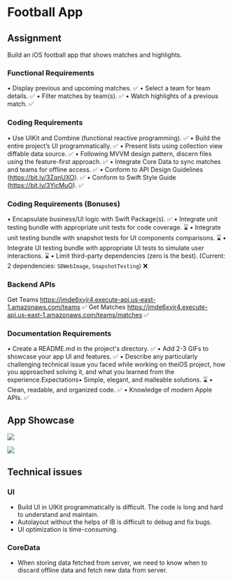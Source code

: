 # Football App

## Assignment

Build an iOS football app that shows matches and highlights.

### Functional Requirements

• Display previous and upcoming matches. ✅
• Select a team for team details. ✅
• Filter matches by team(s). ✅
• Watch highlights of a previous match. ✅

### Coding Requirements

• Use UIKit and Combine (functional reactive programming). ✅
• Build the entire project’s UI programmatically. ✅
• Present lists using collection view diffable data source. ✅
• Following MVVM design pattern, discern files using the feature-first approach. ✅
• Integrate Core Data to sync matches and teams for offline access. ✅
• Conform to API Design Guidelines (https://bit.ly/3ZqnUXO). ✅
• Conform to Swift Style Guide (https://bit.ly/3YicMuO). ✅

### Coding Requirements (Bonuses)

• Encapsulate business/UI logic with Swift Package(s). ✅
• Integrate unit testing bundle with appropriate unit tests for code coverage. ⌛
• Integrate unit testing bundle with snapshot tests for UI components comparisons. ⌛
• Integrate UI testing bundle with appropriate UI tests to simulate user interactions. ⌛
• Limit third-party dependencies (zero is the best). (Current: 2 dependencies: `SDWebImage`, `SnapshotTesting`) ❌

### Backend APIs

Get Teams https://jmde6xvjr4.execute-api.us-east-1.amazonaws.com/teams ✅
Get Matches https://jmde6xvjr4.execute-api.us-east-1.amazonaws.com/teams/matches ✅

### Documentation Requirements

• Create a README.md in the project's directory. ✅
• Add 2-3 GIFs to showcase your app UI and features. ✅
• Describe any particularly challenging technical issue you faced while working on theiOS project, how you approached solving it, and what you learned from the experience.Expectations• Simple, elegant, and malleable solutions. ⌛
• Clean, readable, and organized code. ✅
• Knowledge of modern Apple APIs. ✅

## App Showcase

![](./docs/app1.gif)

![](./docs/app2.gif)

## Technical issues

### UI

- Build UI in UIKit programmatically is difficult. The code is long and hard to understand and maintain.
- Autolayout without the helps of IB is difficult to debug and fix bugs.
- UI optimization is time-consuming.

### CoreData

- When storing data fetched from server, we need to know when to discard offline data and fetch new data from server.
